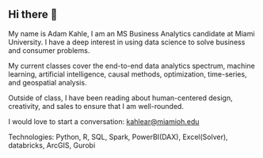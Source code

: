 ## Hi there 👋

My name is Adam Kahle, I am an MS Business Analytics candidate at Miami University. 
I have a deep interest in using data science to solve business and consumer problems.

My current classes cover the end-to-end data analytics spectrum, machine learning, artificial intelligence,
causal methods, optimization, time-series, and geospatial analysis.

Outside of class, I have been reading about human-centered design, creativity, and sales to ensure that I am well-rounded.

I would love to start a conversation: kahlear@miamioh.edu

Technologies: Python, R, SQL, Spark, PowerBI(DAX), Excel(Solver), databricks, ArcGIS, Gurobi

